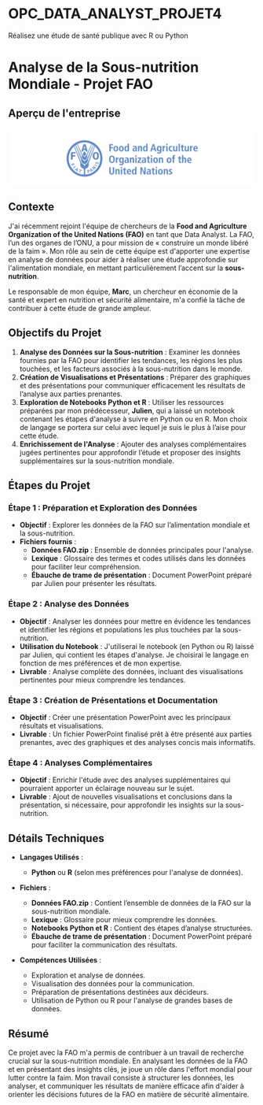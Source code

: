 # OPC_DATA_ANALYST_PROJET4
Réalisez une étude de santé publique avec R ou Python

# Analyse de la Sous-nutrition Mondiale - Projet FAO

## Aperçu de l'entreprise

![Aperçu du site web](images/DA_projet4.PNG)

## Contexte

J'ai récemment rejoint l'équipe de chercheurs de la **Food and Agriculture Organization of the United Nations (FAO)** en tant que Data Analyst. La FAO, l’un des organes de l’ONU, a pour mission de « construire un monde libéré de la faim ». Mon rôle au sein de cette équipe est d'apporter une expertise en analyse de données pour aider à réaliser une étude approfondie sur l'alimentation mondiale, en mettant particulièrement l’accent sur la **sous-nutrition**.

Le responsable de mon équipe, **Marc**, un chercheur en économie de la santé et expert en nutrition et sécurité alimentaire, m'a confié la tâche de contribuer à cette étude de grande ampleur.

## Objectifs du Projet

1. **Analyse des Données sur la Sous-nutrition** : Examiner les données fournies par la FAO pour identifier les tendances, les régions les plus touchées, et les facteurs associés à la sous-nutrition dans le monde.
2. **Création de Visualisations et Présentations** : Préparer des graphiques et des présentations pour communiquer efficacement les résultats de l’analyse aux parties prenantes.
3. **Exploration de Notebooks Python et R** : Utiliser les ressources préparées par mon prédécesseur, **Julien**, qui a laissé un notebook contenant les étapes d'analyse à suivre en Python ou en R. Mon choix de langage se portera sur celui avec lequel je suis le plus à l’aise pour cette étude.
4. **Enrichissement de l'Analyse** : Ajouter des analyses complémentaires jugées pertinentes pour approfondir l’étude et proposer des insights supplémentaires sur la sous-nutrition mondiale.

## Étapes du Projet

### Étape 1 : Préparation et Exploration des Données

- **Objectif** : Explorer les données de la FAO sur l’alimentation mondiale et la sous-nutrition.
- **Fichiers fournis** :
  - **Données FAO.zip** : Ensemble de données principales pour l'analyse.
  - **Lexique** : Glossaire des termes et codes utilisés dans les données pour faciliter leur compréhension.
  - **Ébauche de trame de présentation** : Document PowerPoint préparé par Julien pour présenter les résultats.

### Étape 2 : Analyse des Données

- **Objectif** : Analyser les données pour mettre en évidence les tendances et identifier les régions et populations les plus touchées par la sous-nutrition.
- **Utilisation du Notebook** : J'utiliserai le notebook (en Python ou R) laissé par Julien, qui contient les étapes d'analyse. Je choisirai le langage en fonction de mes préférences et de mon expertise.
- **Livrable** : Analyse complète des données, incluant des visualisations pertinentes pour mieux comprendre les tendances.

### Étape 3 : Création de Présentations et Documentation

- **Objectif** : Créer une présentation PowerPoint avec les principaux résultats et visualisations.
- **Livrable** : Un fichier PowerPoint finalisé prêt à être présenté aux parties prenantes, avec des graphiques et des analyses concis mais informatifs.

### Étape 4 : Analyses Complémentaires

- **Objectif** : Enrichir l'étude avec des analyses supplémentaires qui pourraient apporter un éclairage nouveau sur le sujet.
- **Livrable** : Ajout de nouvelles visualisations et conclusions dans la présentation, si nécessaire, pour approfondir les insights sur la sous-nutrition.

## Détails Techniques

- **Langages Utilisés** : 
  - **Python** ou **R** (selon mes préférences pour l'analyse de données).
- **Fichiers** :
  - **Données FAO.zip** : Contient l’ensemble de données de la FAO sur la sous-nutrition mondiale.
  - **Lexique** : Glossaire pour mieux comprendre les données.
  - **Notebooks Python et R** : Contient des étapes d’analyse structurées.
  - **Ébauche de trame de présentation** : Document PowerPoint préparé pour faciliter la communication des résultats.

- **Compétences Utilisées** :
  - Exploration et analyse de données.
  - Visualisation des données pour la communication.
  - Préparation de présentations destinées aux décideurs.
  - Utilisation de Python ou R pour l'analyse de grandes bases de données.

## Résumé

Ce projet avec la FAO m'a permis de contribuer à un travail de recherche crucial sur la sous-nutrition mondiale. En analysant les données de la FAO et en présentant des insights clés, je joue un rôle dans l'effort mondial pour lutter contre la faim. Mon travail consiste à structurer les données, les analyser, et communiquer les résultats de manière efficace afin d'aider à orienter les décisions futures de la FAO en matière de sécurité alimentaire.
